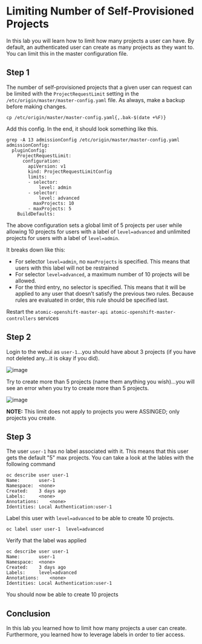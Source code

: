 # Limiting Number of Self-Provisioned Projects

In this lab you will learn how to limit how many projects a user can have. By default, an authenticated user can create as many projects as they want to. You can limit this in the master configuration file.

## Step 1

The number of self-provisioned projects that a given user can request can be limited with the `ProjectRequestLimit` setting in the `/etc/origin/master/master-config.yaml` file. As always, make a backup before making changes.

```
cp /etc/origin/master/master-config.yaml{,.bak-$(date +%F)}
```

Add this config. In the end, it should look something like this.

```
grep -A 13 admissionConfig /etc/origin/master/master-config.yaml
admissionConfig:
  pluginConfig:
    ProjectRequestLimit:
      configuration:
        apiVersion: v1
        kind: ProjectRequestLimitConfig
        limits:
        - selector:
            level: admin 
        - selector:
            level: advanced 
          maxProjects: 10
        - maxProjects: 5 
    BuildDefaults:
```

The above configuration sets a global limit of 5 projects per user while allowing 10 projects for users with a label of `level=advanced` and unlimited projects for users with a label of `level=admin`.

It breaks down like this:

* For selector `level=admin`, no `maxProjects` is specified. This means that users with this label will not be restrained
* For selector `level=advanced`, a maximum number of 10 projects will be allowed.
* For the third entry, no selector is specified. This means that it will be applied to any user that doesn’t satisfy the previous two rules. Because rules are evaluated in order, this rule should be specified last.

Restart the `atomic-openshift-master-api atomic-openshift-master-controllers` services

## Step 2

Login to the webui as `user-1`...you should have about 3 projects (if you have not deleted any...it is okay if you did). 

![image](images/3-projects.png)

Try to create more than 5 projects (name them anything you wish)...you will see an error when you try to create more than 5 projects.

![image](images/no-more-projects.png)


**NOTE:** This limit does not apply to projects you were ASSINGED; only projects you create.

## Step 3

The user `user-1` has no label associated with it. This means that this user gets the default "5" max projects. You can take a look at the lables with the following command

```
oc describe user user-1
Name:		user-1
Namespace:	<none>
Created:	3 days ago
Labels:		<none>
Annotations:	<none>
Identities:	Local Authentication:user-1
```

Label this user with `level=advanced` to be able to create 10 projects.

```
oc label user user-1  level=advanced
```

Verify that the label was applied

```
oc describe user user-1
Name:		user-1
Namespace:	<none>
Created:	3 days ago
Labels:		level=advanced
Annotations:	<none>
Identities:	Local Authentication:user-1
```

You should now be able to create 10 projects

## Conclusion

In this lab you learned how to limit how many projects a user can create. Furthermore, you learned how to leverage labels in order to tier access.
